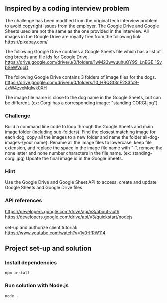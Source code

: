 ## Inspired by a coding interview problem
The challenge has been modified from the original tech interview problem to avoid copyright issues from the employer. The Google Drive and Google Sheets used are not the same as the one provided in the interview. All images in the Google Drive are royalty free from the following link: \
https://pixabay.com/ 
<br />

The following Google Drive contains a Google Sheets file which has a list of dog breeds and file ids for Google Drive.\
https://drive.google.com/drive/u/0/folders/1wM23wwuuhuQY9S_LnEGE_1SvbSeWVqcD

The following Google Drive contains 3 folders of image files for the dogs.\
https://drive.google.com/drive/u/0/folders/10_HRQGt3nF2S3fc9-JxW4zvxMqIwk0XH

The image file name is close to the dog name in the Google Sheets, but can be different. (ex: Corgi has a corresponding image: "standing CORGI.jpg")

### Challenge
Build a command line code to loop through the Google Sheets and main image folder (including sub-folders). Find the closest matching image for each dog, copy all the images to a new folder and name the folder all-dog-images-{your name}. Rename all the image files to lowercase, keep file extension, and replace the space in the image file name with “-”, remove the none letter and none number characters in the file name. (ex: standing-corgi.jpg) Update the final image id in the Google Sheets.

### Hint
Use the Google Drive and Google Sheet API to access, create and update Google Sheets and Google Drive files

### API references
https://developers.google.com/drive/api/v3/about-auth \
https://developers.google.com/drive/api/v3/quickstart/nodejs \
\
set-up and authorize client tutorial: \
https://www.youtube.com/watch?v=1y0-IfRW114

## Project set-up and solution

### Install dependencies
`npm install`

### Run solution with Node.js
`node .`